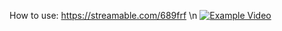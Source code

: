 How to use: https://streamable.com/689frf
\n
[![Example Video](example.gif)](https://i.imgur.com/tQvKL0P.gif)
